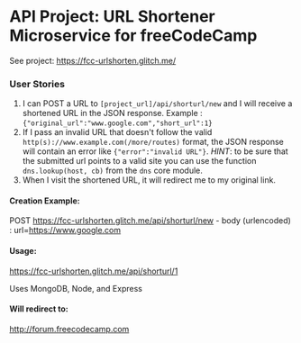 # API Project: URL Shortener Microservice for freeCodeCamp

See project: https://fcc-urlshorten.glitch.me/

### User Stories

1. I can POST a URL to `[project_url]/api/shorturl/new` and I will receive a shortened URL in the JSON response. Example : `{"original_url":"www.google.com","short_url":1}`
2. If I pass an invalid URL that doesn't follow the valid `http(s)://www.example.com(/more/routes)` format, the JSON response will contain an error like `{"error":"invalid URL"}`. *HINT*: to be sure that the submitted url points to a valid site you can use the function `dns.lookup(host, cb)` from the `dns` core module.
3. When I visit the shortened URL, it will redirect me to my original link.


#### Creation Example:

POST https://fcc-urlshorten.glitch.me/api/shorturl/new - body (urlencoded) :  url=https://www.google.com

#### Usage:

https://fcc-urlshorten.glitch.me/api/shorturl/1

Uses MongoDB, Node, and Express

#### Will redirect to:

http://forum.freecodecamp.com
